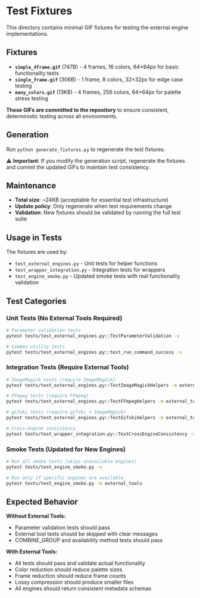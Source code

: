 # Test Fixtures

This directory contains minimal GIF fixtures for testing the external engine implementations.

## Fixtures

- **`simple_4frame.gif`** (747B) - 4 frames, 16 colors, 64×64px for basic functionality tests
- **`single_frame.gif`** (306B) - 1 frame, 8 colors, 32×32px for edge case testing  
- **`many_colors.gif`** (13KB) - 4 frames, 256 colors, 64×64px for palette stress testing

**These GIFs are committed to the repository** to ensure consistent, deterministic testing across all environments.

## Generation

Run `python generate_fixtures.py` to regenerate the test fixtures.

⚠️ **Important**: If you modify the generation script, regenerate the fixtures and commit the updated GIFs to maintain test consistency.

## Maintenance

- **Total size**: ~24KB (acceptable for essential test infrastructure)
- **Update policy**: Only regenerate when test requirements change
- **Validation**: New fixtures should be validated by running the full test suite

## Usage in Tests

The fixtures are used by:
- `test_external_engines.py` - Unit tests for helper functions
- `test_wrapper_integration.py` - Integration tests for wrappers
- `test_engine_smoke.py` - Updated smoke tests with real functionality validation

## Test Categories

### Unit Tests (No External Tools Required)
```bash
# Parameter validation tests
pytest tests/test_external_engines.py::TestParameterValidation -v

# Common utility tests  
pytest tests/test_external_engines.py::test_run_command_success -v
```

### Integration Tests (Require External Tools)
```bash
# ImageMagick tests (require ImageMagick)
pytest tests/test_external_engines.py::TestImageMagickHelpers -m external_tools

# FFmpeg tests (require FFmpeg)
pytest tests/test_external_engines.py::TestFFmpegHelpers -m external_tools

# gifski tests (require gifski + ImageMagick)
pytest tests/test_external_engines.py::TestGifskiHelpers -m external_tools

# Cross-engine consistency
pytest tests/test_wrapper_integration.py::TestCrossEngineConsistency -m external_tools
```

### Smoke Tests (Updated for New Engines)
```bash
# Run all smoke tests (skips unavailable engines)
pytest tests/test_engine_smoke.py -v

# Run only if specific engines are available
pytest tests/test_engine_smoke.py -m external_tools
```

## Expected Behavior

**Without External Tools:**
- Parameter validation tests should pass
- External tool tests should be skipped with clear messages
- COMBINE_GROUP and availability method tests should pass

**With External Tools:**
- All tests should pass and validate actual functionality
- Color reduction should reduce palette sizes
- Frame reduction should reduce frame counts  
- Lossy compression should produce smaller files
- All engines should return consistent metadata schemas 